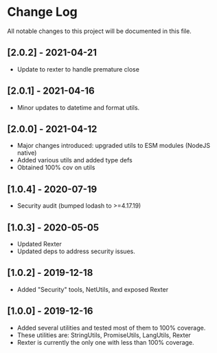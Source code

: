 
# Change Log
All notable changes to this project will be documented in this file.

## [2.0.2] - 2021-04-21
- Update to rexter to handle premature close

## [2.0.1] - 2021-04-16
- Minor updates to datetime and format utils. 

## [2.0.0] - 2021-04-12
- Major changes introduced: upgraded utils to ESM modules (NodeJS native)
- Added various utils and added type defs
- Obtained 100% cov on utils

## [1.0.4] - 2020-07-19
- Security audit (bumped lodash to >=4.17.19)

## [1.0.3] - 2020-05-05
- Updated Rexter
- Updated deps to address security issues.

## [1.0.2] - 2019-12-18
- Added "Security" tools, NetUtils, and exposed Rexter

## [1.0.0] - 2019-12-16

- Added several utilities and tested most of them to 100% coverage.
- These utilities are: StringUtils, PromiseUtils, LangUtils, Rexter
- Rexter is currently the only one with less than 100% coverage. 